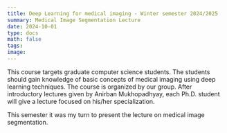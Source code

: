 ```yaml
---
title: Deep Learning for medical imaging - Winter semester 2024/2025
summary: Medical Image Segmentation Lecture
date: 2024-10-01
type: docs
math: false
tags:
image:
---
```


[](/uploads/dlmi_banner.png)

This course targets graduate computer science students. The students should gain knowledge of basic concepts of medical imaging using deep learning techniques.
The course is organized by our group. After introductory lectures given by Anirban Mukhopadhyay, each Ph.D. student will give a lecture focused on his/her specialization.

This semester it was my turn to present the lecture on medical image segmentation. 